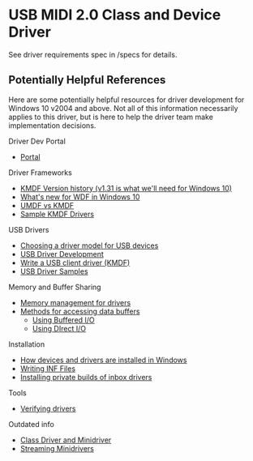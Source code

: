 # USB MIDI 2.0 Class and Device Driver

See driver requirements spec in /specs for details.

## Potentially Helpful References

Here are some potentially helpful resources for driver development for Windows 10 v2004 and above. Not all of this information necessarily applies to this driver, but is here to help the driver team make implementation decisions.

Driver Dev Portal

* [Portal](https://docs.microsoft.com/windows-hardware/drivers/)

Driver Frameworks

* [KMDF Version history (v1.31 is what we'll need for Windows 10)](https://docs.microsoft.com/windows-hardware/drivers/wdf/kmdf-version-history)
* [What's new for WDF in Windows 10](https://docs.microsoft.com/windows-hardware/drivers/wdf/)
* [UMDF vs KMDF](https://docs.microsoft.com/windows-hardware/drivers/wdf/comparing-umdf-2-0-functionality-to-kmdf)
* [Sample KMDF Drivers](https://docs.microsoft.com/windows-hardware/drivers/wdf/sample-kmdf-drivers)

USB Drivers

* [Choosing a driver model for USB devices](https://docs.microsoft.com/windows-hardware/drivers/usbcon/winusb-considerations)
* [USB Driver Development](https://docs.microsoft.com/windows-hardware/drivers/usbcon/getting-started-with-usb-client-driver-development)
* [Write a USB client driver (KMDF)](https://docs.microsoft.com/windows-hardware/drivers/usbcon/tutorial--write-your-first-usb-client-driver--kmdf-)
* [USB Driver Samples](https://docs.microsoft.com/windows-hardware/drivers/usbcon/usb-driver-samples-in-wdk)

Memory and Buffer Sharing

* [Memory management for drivers](https://docs.microsoft.com/windows-hardware/drivers/kernel/managing-memory-for-drivers)
* [Methods for accessing data buffers](https://docs.microsoft.com/windows-hardware/drivers/kernel/methods-for-accessing-data-buffers)
    * [Using Buffered I/O](https://docs.microsoft.com/windows-hardware/drivers/kernel/using-buffered-i-o)
    * [Using DIrect I/O](https://docs.microsoft.com/windows-hardware/drivers/kernel/using-direct-i-o)

Installation

* [How devices and drivers are installed in Windows](https://docs.microsoft.com/windows-hardware/drivers/install/)
* [Writing INF Files](https://docs.microsoft.com/ewindows-hardware/drivers/install/writing-inf-files)
* [Installing private builds of inbox drivers](https://docs.microsoft.com/windows-hardware/drivers/install/overview-of-installing-private-builds-of-in-box-drivers)

Tools

* [Verifying drivers](https://docs.microsoft.com/en-us/windows-hardware/drivers/devtest/tools-for-verifying-drivers)

Outdated info

* [Class Driver and Minidriver](https://docs.microsoft.com/en-us/windows-hardware/drivers/stream/class-driver-and-minidriver-definitions)
* [Streaming Minidrivers](https://docs.microsoft.com/en-us/windows-hardware/drivers/stream/streaming-minidrivers2)
